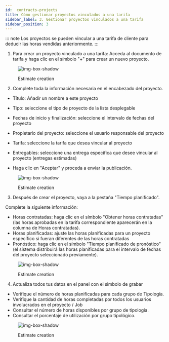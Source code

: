 ```yaml
---
id:  contracts-projects
title: Cómo gestionar proyectos vinculados a una tarifa
sidebar_label: 3. Gestionar proyectos vinculados a una tarifa
sidebar_position: 3
---
```



::: note
Los proyectos se pueden vincular a una tarifa de cliente para deducir las horas vendidas anteriormente.
:::

1. Para crear un proyecto vinculado a una tarifa:
Acceda al documento de tarifa y haga clic en el símbolo "+" para crear un nuevo proyecto.


<figure>

![img-box-shadow](/img/university/contracts/university-contracts-projects-1.png)
<figcaption>Estimate creation</figcaption>
</figure>


2. Complete toda la información necesaria en el encabezado del proyecto.

- Título: Añadir un nombre a este proyecto

- Tipo: seleccione el tipo de proyecto de la lista desplegable

- Fechas de inicio y finalización: seleccione el intervalo de fechas del proyecto

- Propietario del proyecto: seleccione el usuario responsable del proyecto

- Tarifa: seleccione la tarifa que desea vincular al proyecto

- Entregables: seleccione una entrega específica que desee vincular al proyecto (entregas estimadas)

- Haga clic en "Aceptar" y proceda a enviar la publicación.

<figure>

![img-box-shadow](/img/university/contracts/university-contracts-projects-2.png)
<figcaption>Estimate creation</figcaption>
</figure>

3. Después de crear el proyecto, vaya a la pestaña "Tiempo planificado".

Complete la siguiente información:

- Horas contratadas: haga clic en el símbolo "Obtener horas contratadas" (las horas aprobadas en la tarifa correspondiente aparecerán en la columna de Horas contratadas).
- Horas planificadas: ajuste las horas planificadas para un proyecto específico si fueran diferentes de las horas contratadas
- Pronóstico: haga clic en el símbolo "Tiempo planificado de pronóstico" (el sistema distribuirá las horas planificadas para el intervalo de fechas del proyecto seleccionado previamente).


<figure>

![img-box-shadow](/img/university/contracts/university-contracts-projects-3.png)
<figcaption>Estimate creation</figcaption>
</figure>


4. Actualiza todos tus datos en el panel con el simbolo de grabar

- Verifique el número de horas planificadas para cada grupo de Tipología.
- Verifique la cantidad de horas completadas por todos los usuarios involucrados en el proyecto / Job
- Consultar el número de horas disponibles por grupo de tipología.
- Consultar el porcentaje de utilización por grupo tipológico.

<figure>

![img-box-shadow](/img/university/contracts/university-contracts-projects-4.png)
<figcaption>Estimate creation</figcaption>
</figure>
